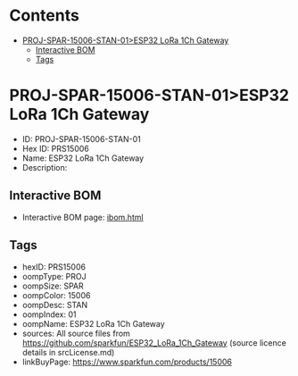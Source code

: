 



Contents
========

* [PROJ-SPAR-15006-STAN-01>ESP32 LoRa 1Ch Gateway](#proj-spar-15006-stan-01esp32-lora-1ch-gateway)
	* [Interactive BOM](#interactive-bom)
	* [Tags](#tags)

# PROJ-SPAR-15006-STAN-01>ESP32 LoRa 1Ch Gateway

- ID: PROJ-SPAR-15006-STAN-01
- Hex ID: PRS15006
- Name: ESP32 LoRa 1Ch Gateway
- Description: 

## Interactive BOM

- Interactive BOM page: [ibom.html](kicad/bom/ibom.html)

## Tags

- hexID: PRS15006
- oompType: PROJ
- oompSize: SPAR
- oompColor: 15006
- oompDesc: STAN
- oompIndex: 01
- oompName: ESP32 LoRa 1Ch Gateway
- sources: All source files from https://github.com/sparkfun/ESP32_LoRa_1Ch_Gateway (source licence details in srcLicense.md)
- linkBuyPage: https://www.sparkfun.com/products/15006
